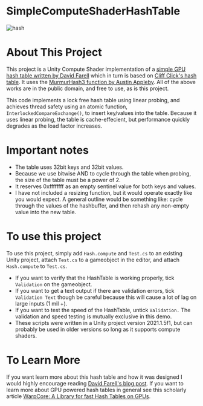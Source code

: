 # SimpleComputeShaderHashTable

![hash](https://user-images.githubusercontent.com/68340554/128619452-65042a29-9174-4a14-a0ba-efc0abb0f598.PNG)

# About This Project
This project is a Unity Compute Shader implementation of a [simple GPU hash table written by David Farell](https://github.com/nosferalatu/SimpleGPUHashTable) which in turn is based on [Cliff Click's hash table](https://preshing.com/20130605/the-worlds-simplest-lock-free-hash-table/). It uses the [MurmurHash3 function by Austin Appleby](https://github.com/aappleby/smhasher). All of the above works are in the public domain, and free to use, as is this project. 

This code implements a lock free hash table using linear probing, and achieves thread safety using an atomic function, `InterlockedCompareExchange()`, to insert key/values into the table. Because it uses linear probing, the table is cache-effecient, but performance quickly degrades as the load factor increases.

# Important notes
* The table uses 32bit keys and 32bit values.
* Because we use bitwise AND to cycle through the table when probing, the size of the table must be a power of 2.
* It reserves 0xffffffff as an empty sentinel value for both keys and values.
* I have not included a resizing function, but it would operate exactly like you would expect. A general outline would be something like: cycle through the values of the hashbuffer, and then rehash any non-empty value into the new table. 

# To use this project
To use this project, simply add `Hash.compute` and `Test.cs` to an existing Unity project, attach `Test.cs` to a gameobject in the editor, and attach `Hash.compute` to `Test.cs`.
* If you want to verify that the HashTable is working properly, tick `Validation` on the gameobject.
* If you want to get a text output if there are validation errors, tick `Validation Text` though be careful because this will cause a lot of lag on large inputs (1 mil +).
* If you want to test the speed of the HashTable, untick `Validation.` The validation and speed testing is mutually exclusive in this demo.
* These scripts were written in a Unity project version 2021.1.5f1, but can probably be used in older versions so long as it supports compute shaders.    

# To Learn More
If you want learn more about this hash table and how it was designed I would highly encourage reading [David Farell's blog post](https://nosferalatu.com/SimpleGPUHashTable.html). If you want to learn more about GPU powered hash tables in general see this scholarly article [WarpCore: A Library for fast Hash Tables on GPUs](https://arxiv.org/pdf/2009.07914.pdf).
